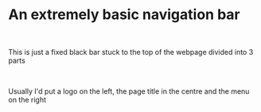 <h1>An extremely basic navigation bar</h1>
<br>
<p>This is just a fixed black bar stuck to the top of the webpage divided into 3 parts</p> <br>
<p>Usually I'd put a logo on the left, the page title in the centre and the menu on the right</p>
